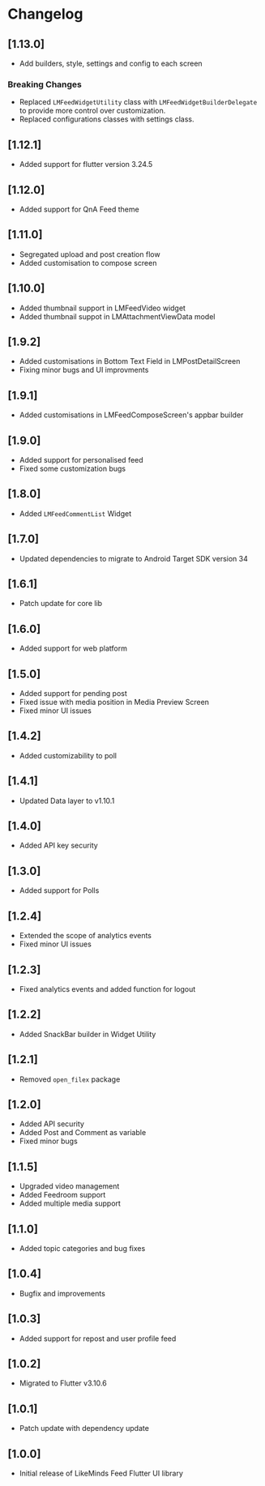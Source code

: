 # Changelog

## [1.13.0]

- Add builders, style, settings and config to each screen

### Breaking Changes

- Replaced `LMFeedWidgetUtility` class with `LMFeedWidgetBuilderDelegate` to provide more control over customization.
- Replaced configurations classes with settings class.

## [1.12.1]

- Added support for flutter version 3.24.5

## [1.12.0]

- Added support for QnA Feed theme

## [1.11.0]

- Segregated upload and post creation flow
- Added customisation to compose screen

## [1.10.0]

- Added thumbnail support in LMFeedVideo widget
- Added thumbnail suppot in LMAttachmentViewData model

## [1.9.2]

- Added customisations in Bottom Text Field in LMPostDetailScreen
- Fixing minor bugs and UI improvments

## [1.9.1]

- Added customisations in LMFeedComposeScreen's appbar builder

## [1.9.0]

- Added support for personalised feed
- Fixed some customization bugs

## [1.8.0]

- Added `LMFeedCommentList` Widget

## [1.7.0]

- Updated dependencies to migrate to Android Target SDK version 34

## [1.6.1]

- Patch update for core lib

## [1.6.0]

- Added support for web platform

## [1.5.0]

- Added support for pending post
- Fixed issue with media position in Media Preview Screen
- Fixed minor UI issues

## [1.4.2]

- Added customizability to poll

## [1.4.1]

- Updated Data layer to v1.10.1

## [1.4.0]

- Added API key security

## [1.3.0]

- Added support for Polls

## [1.2.4]

- Extended the scope of analytics events
- Fixed minor UI issues

## [1.2.3]

- Fixed analytics events and added function for logout

## [1.2.2]

- Added SnackBar builder in Widget Utility

## [1.2.1]

- Removed `open_filex` package

## [1.2.0]

- Added API security
- Added Post and Comment as variable
- Fixed minor bugs

## [1.1.5]

- Upgraded video management
- Added Feedroom support
- Added multiple media support

## [1.1.0]

- Added topic categories and bug fixes

## [1.0.4]

- Bugfix and improvements

## [1.0.3]

- Added support for repost and user profile feed

## [1.0.2]

- Migrated to Flutter v3.10.6

## [1.0.1]

- Patch update with dependency update

## [1.0.0]

- Initial release of LikeMinds Feed Flutter UI library
